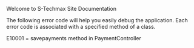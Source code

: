 <p>Welcome to S-Techmax Site Documentation</p>
The following error code will help you easily debug the application. Each error code is associated with a specified method of a class.

E10001 	=	savepayments method in PaymentController